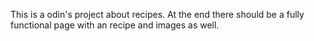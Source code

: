 This is a odin's project about recipes. At the end there should be a fully functional page with an recipe and images as well.